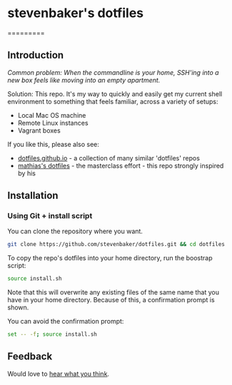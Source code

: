 # stevenbaker's dotfiles
=========

## Introduction 

_Common problem: When the commandline is your home, SSH'ing into a new box feels like moving into an empty apartment._

Solution: This repo.  It's my way to quickly and easily get my current shell environment to something that feels familiar, across a variety of setups:

* Local Mac OS machine
* Remote Linux instances
* Vagrant boxes

If you like this, please also see:

* [dotfiles.github.io](https://dotfiles.github.io) - a collection of many similar 'dotfiles' repos
* [mathias's dotfiles](https://www.github.com/mathiasbynens/dotfiles) - the masterclass effort - this repo strongly inspired by his

## Installation

### Using Git + install script

You can clone the repository where you want.

```bash
git clone https://github.com/stevenbaker/dotfiles.git && cd dotfiles
```

To copy the repo's dotfiles into your home directory, run the boostrap script:
```bash
source install.sh
```

Note that this will overwrite any existing files of the same name that you have in your home directory.  Because of this, a confirmation prompt is shown.

You can avoid the confirmation prompt:
```bash
set -- -f; source install.sh
```

## Feedback

Would love to [hear what you think](https://github.com/stevenbaker/dotfiles/issues).

